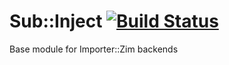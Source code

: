
# Sub::Inject [![Build Status](https://travis-ci.org/aferreira/cpan-Importer-Zim-Base.svg?branch=master)](https://travis-ci.org/aferreira/cpan-Importer-Zim-Base)
Base module for Importer::Zim backends
